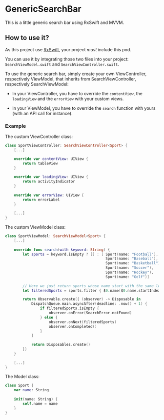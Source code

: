 # GenericSearchBar
This is a little generic search bar using RxSwift and MVVM.

## How to use it?
As this project use [RxSwift](https://github.com/ReactiveX/RxSwift), your project *must* include this pod.

You can use it by integrating those two files into your project: `SearchViewModel.swift` and `SearchViewController.swift`.

To use the generic search bar, simply create your own ViewController, respectively ViewModel, that inherits from SearchViewController, respectively SearchViewModel: 

- In your ViewController, you have to override the `contentView`, the `loadingView` and the `errorView` with your custom views.

- In your ViewModel, you have to override the `search` function with yours (with an API call for instance).

### Example

The custom ViewController class:

```Swift
class SportViewController: SearchViewController<Sport> {
    [...]

    override var contentView: UIView {
        return tableView
    }
    
    override var loadingView: UIView {
        return activityIndicator
    }
    
    override var errorView: UIView {
        return errorLabel
    }
    
    [...]
}
```

The custom ViewModel class:

```Swift
class SportViewModel: SearchViewModel<Sport> {
    [...]
    
    override func search(with keyword: String) {
        let sports = keyword.isEmpty ? [] : [ Sport(name: "Football"),
                                              Sport(name: "Baseball"),
                                              Sport(name: "Basketball"),
                                              Sport(name: "Soccer"),
                                              Sport(name: "Hockey"),
                                              Sport(name: "Golf")]
                                           
        // Here we just return sports whose name start with the same letter than the keyword.
        let filteredSports = sports.filter { $0.name[$0.name.startIndex] == keyword[keyword.startIndex] }

        return Observable.create({ (observer) -> Disposable in
            DispatchQueue.main.asyncAfter(deadline: .now() + 1) {
                if filteredSports.isEmpty {
                    observer.onError(SearchError.notFound)
                } else {
                    observer.onNext(filteredSports)
                    observer.onCompleted()
                }
            }
            
            return Disposables.create()
        })
    }
    
    [...]
}
```

The Model class:
```Swift
class Sport {
    var name: String
    
    init(name: String) {
        self.name = name
    }
}
```
